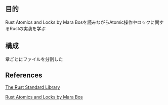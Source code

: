 ## 目的
Rust Atomics and Locks by Mara Bosを読みながらAtomic操作やロックに関するRustの実装を学ぶ

## 構成
章ごとにファイルを分割した

## References
[The Rust Standard Library](https://doc.rust-lang.org/std/index.html)

[Rust Atomics and Locks by Mara Bos](https://marabos.nl/atomics/)
